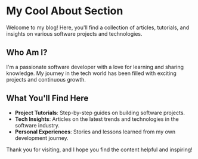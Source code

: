 # My Cool About Section

Welcome to my blog! Here, you'll find a collection of articles, tutorials, and insights on various software projects and technologies. 

## Who Am I?

I'm a passionate software developer with a love for learning and sharing knowledge. My journey in the tech world has been filled with exciting projects and continuous growth.

## What You'll Find Here

- **Project Tutorials**: Step-by-step guides on building software projects.
- **Tech Insights**: Articles on the latest trends and technologies in the software industry.
- **Personal Experiences**: Stories and lessons learned from my own development journey.

Thank you for visiting, and I hope you find the content helpful and inspiring!
